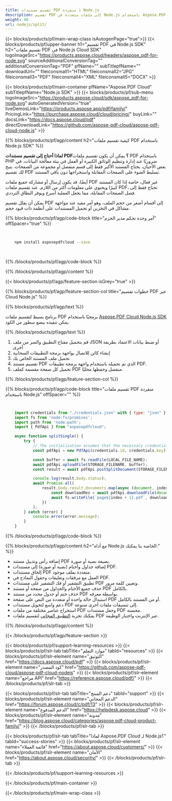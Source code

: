 ```yaml
---
title: تقسيم مستندات PDF منفردة | Node.js
description: تقسيم PDF إلى ملفات متعددة في Node.js باستخدام Aspose.PDF Cloud SDK. أتمتة تقسيم المستندات.
weight: 40
url: nodejs/split/
---
```


{{< blocks/products/pf/main-wrap-class isAutogenPage="true">}}
{{< blocks/products/pf/upper-banner h1="تقسيم PDF في Node.js SDK" h2="تقسيم ملفات PDF في Node.js Cloud SDK" logoImageSrc="https://products.aspose.cloud/headers/aspose_pdf-for-node.svg" sourceAdditionalConversionTag="" additionalConversionTag="PDF" pfName="" subTitlepfName="" downloadUrl="" fileiconsmall1="HTML" fileiconsmall2="JPG" fileiconsmall3="PDF" fileiconsmall4="XML" fileiconsmall5="DOCX" >}}

{{< blocks/products/pf/main-container pfName="Aspose.PDF Cloud" subTitlepfName="Node.js SDK" >}}
{{< blocks/products/pf/sub-menu logoImageSrc="https://products.aspose.cloud/sdk/aspose_pdf-for-node.svg"
autoGeneratedVersion="true"
liveDemosLink="https://products.aspose.app/pdf/family/" PricingLink="https://purchase.aspose.cloud/cloud/pricing/" buyLink="" docsLink="https://docs.aspose.cloud/pdf"  directDownloadLink="https://github.com/aspose-pdf-cloud/aspose-pdf-cloud-node.js" >}}

{{% blocks/products/pf/agp/content h2="كيفية تقسيم ملفات PDF باستخدام Node.js SDK" %}}

**لماذا أحتاج إلى تقسيم مستندات PDF؟** يمكن أن يكون تقسيم ملفات PDF باستخدام PHP ضروريًا عند إدارة وتنظيم الوثائق الكبيرة أو العمل في بيئة معالجة البيانات. في بعض الأحيان، يحتاج المستند الأكبر فقط إلى قسم منفصل أو مجموعة من الصفحات. يتيح لك تقسيم PDF تسليط الضوء على الصفحات المقابلة واستخراجها دون باقي المستند.

أيضًا، قد يكون إرسال أو مشاركة جميع ملفات PDF غير فعال، خاصة إذا كان المستند كبيرًا ويحتوي على معلومات أكثر من اللازم. عند تقسيم ملفات PDF، تحتاج فقط إلى فصل الصفحات المقابلة، مما يجعل العملية أسرع ويوفر النطاق الترددي.

يمكن أن يقلل تقسيم PDF إلى أقسام أصغر من حجم الملف، وهو أمر مفيد عند مواجهة مشاكل في التخزين أو تحميل المستندات على أنظمة ذات قيود حجم.

{{% blocks/products/pf/agp/code-block title="أمر وحدة تحكم مدير الحزم" offSpacer="true" %}}

```bash

     
    npm install asposepdfcloud --save
     
     

```

{{% /blocks/products/pf/agp/code-block %}}

{{% /blocks/products/pf/agp/content %}}

{{< blocks/products/pf/agp/feature-section isGrey="true" >}}

{{% blocks/products/pf/agp/feature-section-col title="خطوات تقسيم PDF عبر Cloud Node.js" %}}

{{% blocks/products/pf/agp/text %}}

برنامج بسيط لتقسيم ملفات PDF برمجيًا باستخدام
[Aspose.PDF Cloud Node.js SDK](https://products.aspose.cloud/pdf/nodejs/)
يمكن تنفيذه ببضع سطور من الكود.

{{% /blocks/products/pf/agp/text %}}

1. قم بتحميل مفتاح التطبيق والسر من ملف JSON أو ضبط بيانات الاعتماد بطريقة أخرى
2. إنشاء كائن للاتصال بواجهة برمجة التطبيقات السحابية
3. تحميل ملف المستند الخاص بك
4. تقسيم مستند PDF الذي تم تحميله باستخدام واجهة برمجة تطبيقات PDF.
5. تحميل كل صفحة مقسمة كملف PDF منفصل وحفظها محليًا.

{{% /blocks/products/pf/agp/feature-section-col %}}


{{% blocks/products/pf/agp/code-block title="تقسيم ملفات PDF منفردة باستخدام Node.js" offSpacer="" %}}

```js


    import credentials from "./credentials.json" with { type: "json" };
    import fs from 'node:fs/promises';
    import path from 'node:path';
    import { PdfApi } from "asposepdfcloud";

    async function splitSingle() {
        try {
            // The initialization assumes that the necessary credentials (Application ID and Application Key) from https://dashboard.aspose.cloud/
            const pdfApi = new PdfApi(credentials.id, credentials.key);

            const buffer = await fs.readFile(LOCAL_FILE_NAME);
            await pdfApi.uploadFile(STORAGE_FILENAME, buffer);
            const result = await pdfApi.postSplitDocument(STORAGE_FILENAME);

            console.log(result.body.status);
            await Promise.all(
                result.body.result.documents.map(async (document, index) => {
                    const downloadRes = await pdfApi.downloadFile(document.href);
                    await fs.writeFile(`page${index + 1}.pdf`, downloadRes.body);
                })
            );
        } catch (error) {
            console.error(error.message);
        }
    }
```

{{% /blocks/products/pf/agp/code-block %}}

{{% blocks/products/pf/agp/content h2="مع أداة Node.js الخاصة بنا يمكنك:" %}}

+ إضافة رأس وتذييل مستند PDF بصيغة نصية أو صورة.
+ إضافة جداول وأختام (نصية أو صورة) إلى مستندات PDF.
+ إلحاق مستندات PDF متعددة بملف موجود.
+ العمل مع مرفقات وتعليقات وحقول النماذج في PDF.
+ تطبيق التشفير أو فك التشفير على مستندات PDF وتعيين كلمة مرور.
+ حذف جميع الأختام والجداول من صفحة أو مستند PDF بالكامل.
+ حذف ختم أو جدول محدد من مستند PDF بواسطة معرفه.
+ استبدال حالة واحدة أو متعددة من النص على صفحة PDF أو من المستند بالكامل.
+ دعم واسع لتحويل مستندات PDF إلى تنسيقات ملفات أخرى متنوعة.
+ استخراج عناصر مختلفة من ملفات PDF وجعل مستندات PDF محسنة.
+ يمكنك تجربة [التطبيق المجاني](https://products.aspose.app/pdf/split-pdf) لتقسيم ملفات PDF عبر الإنترنت واختبار الوظيفة.

{{% /blocks/products/pf/agp/content %}}

{{< /blocks/products/pf/agp/feature-section >}}

{{< blocks/products/pf/support-learning-resources >}}
{{< blocks/products/pf/slr-tab tabTitle="موارد التعلم" tabId="resources" >}}
{{< blocks/products/pf/slr-element name="التوثيق" href="https://docs.aspose.cloud/pdf" >}}
{{< blocks/products/pf/slr-element name="كود المصدر" href="https://github.com/aspose-pdf-cloud/aspose-pdf-cloud-nodejs" >}}
{{< blocks/products/pf/slr-element name="مراجع API" href="https://reference.aspose.cloud/pdf/" >}}
{{< /blocks/products/pf/slr-tab >}}

{{< blocks/products/pf/slr-tab tabTitle="دعم المنتج" tabId="support" >}}
{{< blocks/products/pf/slr-element name="الدعم المجاني" href="https://forum.aspose.cloud/c/pdf/13" >}}
{{< blocks/products/pf/slr-element name="الدعم المدفوع" href="https://helpdesk.aspose.cloud" >}}
{{< blocks/products/pf/slr-element name="مدونة" href="https://blog.aspose.cloud/categories/aspose.pdf-cloud-product-family/" >}}
{{< /blocks/products/pf/slr-tab >}}

{{< blocks/products/pf/slr-tab tabTitle="لماذا Aspose.PDF Cloud لـ Node.js؟" tabId="success-stories" >}}
{{< blocks/products/pf/slr-element name="قائمة العملاء" href="https://about.aspose.cloud/customers/" >}}
{{< blocks/products/pf/slr-element name="الأمان" href="https://about.aspose.cloud/security/" >}}
{{< /blocks/products/pf/slr-tab >}}

{{< /blocks/products/pf/support-learning-resources >}}

<!-- aboutfile Ends -->

{{< /blocks/products/pf/main-container >}}

{{< /blocks/products/pf/main-wrap-class >}}



